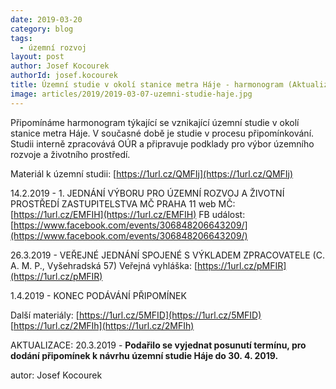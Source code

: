 ```yaml
---
date: 2019-03-20
category: blog
tags:
  - územní rozvoj
layout: post
author: Josef Kocourek
authorId: josef.kocourek
title: Územní studie v okolí stanice metra Háje - harmonogram (Aktualizováno 20. 3.2019)
image: articles/2019/2019-03-07-uzemni-studie-haje.jpg
---
```


Připomínáme harmonogram týkající se vznikající územní studie v okolí stanice metra Háje. V současné době je studie v procesu připomínkování. Studii interně zpracovává OÚR a připravuje podklady pro výbor územního rozvoje a životního prostředí.

Materiál k územní studii: [https://1url.cz/QMFIj](https://1url.cz/QMFIj) 


14.2.2019 - 1. JEDNÁNÍ VÝBORU PRO ÚZEMNÍ ROZVOJ A ŽIVOTNÍ PROSTŘEDÍ ZASTUPITELSTVA MČ PRAHA 11
web MČ: [https://1url.cz/EMFIH](https://1url.cz/EMFIH)
FB událost: [https://www.facebook.com/events/306848206643209/](https://www.facebook.com/events/306848206643209/) 

26.3.2019 - VEŘEJNÉ JEDNÁNÍ SPOJENÉ S VÝKLADEM ZPRACOVATELE (C. A. M. P., Vyšehradská 57)
Veřejná vyhláška: [https://1url.cz/pMFIR](https://1url.cz/pMFIR) 

1.4.2019 - KONEC PODÁVÁNÍ PŘIPOMÍNEK



Další materiály:
[https://1url.cz/5MFID](https://1url.cz/5MFID)
[https://1url.cz/2MFIh](https://1url.cz/2MFIh)
 
AKTUALIZACE: 20.3.2019 - **Podařilo se vyjednat posunutí termínu, pro dodání připomínek k návrhu územní studie Háje do 30. 4. 2019.**

autor: Josef Kocourek

